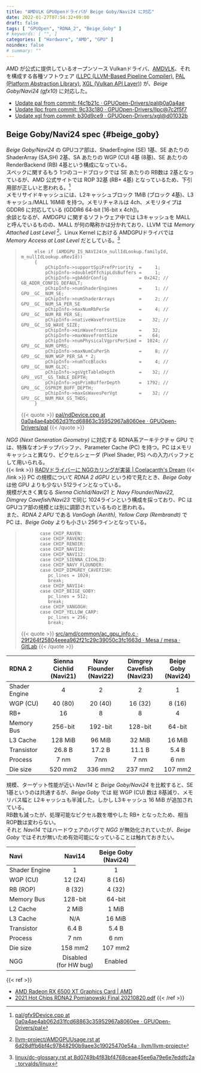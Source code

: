 ```yaml
---
title: "AMDVLK GPUOpenドライバが Beige Goby/Navi24 に対応"
date: 2022-01-27T07:54:32+09:00
draft: false
tags: [ "GPUOpen", "RDNA_2", "Beige_Goby" ]
# keywords: [ "", ]
categories: [ "Hardware", "AMD", "GPU" ]
noindex: false
# summary: ""
---
```


AMD が公式に提供しているオープンソース Vulkanドライバ、[AMDVLK](https://github.com/GPUOpen-Drivers/AMDVLK)、それを構成する各種ソフトウェア ([LLPC (LLVM-Based Pipeline Compiler)](https://github.com/GPUOpen-Drivers/llpc), [PAL (Platform Abstraction Library)](https://github.com/GPUOpen-Drivers/pal), [XGL (Vulkan API Layer)](https://github.com/GPUOpen-Drivers/xgl)) が、*Beige Goby/Navi24 (gfx10)* に対応した。  

 * [Update pal from commit: f4c1b21c · GPUOpen-Drivers/pal@0a0a4ae](https://github.com/GPUOpen-Drivers/pal/commit/0a0a4ae4ab062d31fcd68863c35952967a8060ee#diff-671366d7e4dc96c40f966d81a9dccc4812240e5452105162205974e3b310194b)
 * [Update llpc from commit: 9c33c180 · GPUOpen-Drivers/llpc@7c2f5f7](https://github.com/GPUOpen-Drivers/llpc/commit/7c2f5f7e28f62f82524baa6234d967eeef9e77a9)
 * [Update xgl from commit: b30d9ce9 · GPUOpen-Drivers/xgl@d01032b](https://github.com/GPUOpen-Drivers/xgl/commit/d01032b9f8f7f3b7ce54a3078e9aae149386b716)

## Beige Goby/Navi24 spec {#beige_goby}
*Beige Goby/Navi24* の GPUコア部は、ShaderEngine (SE) 1基、SE あたりの ShaderArray (SA,SH) 2基、SA あたりの WGP (CU) 4基 (8基)、SE あたりの RenderBackend (RB) 4基という構成になっている。  
スペックに関するもう 1つのコードブロックでは SE あたりの RB数は 2基となっているが、AMD 公式サイトでは ROP 32基 (RB+ 4基) となっているため、下引用部が正しいと思われる。[^wrong-spec-?]  
メモリサイドキャッシュには、L2キャッシュブロック 1MiB (ブロック 4基)、L3キャッシュ/MALL 16MiB を持つ。メモリチャネルは 4ch、メモリタイプは GDDR6 に対応している (GDDR6 64-bit [16-bit x 4ch])。  
余談となるが、AMDGPU に関するソフトウェア中では L3キャッシュを MALL と呼んでいるものの、MALL が何の略称かは分かれており、LLVM では *Memory Attached Last Level* [^llvm-mall]、Linux Kernel における AMDGPUドライバでは *Memory Access at Last Level* だとしている。[^amdgpu-mall]  

[^llvm-mall]: [llvm-project/AMDGPUUsage.rst at 6d28dffb6bf4c97848290b9aee3c19025470e54a · llvm/llvm-project](https://github.com/llvm/llvm-project/blob/6d28dffb6bf4c97848290b9aee3c19025470e54a/llvm/docs/AMDGPUUsage.rst#memory-model-gfx10)
[^amdgpu-mall]: [linux/dc-glossary.rst at 8d0749b4f83bf4768ceae45ee6a79e6e7eddfc2a · torvalds/linux](https://github.com/torvalds/linux/blob/8d0749b4f83bf4768ceae45ee6a79e6e7eddfc2a/Documentation/gpu/amdgpu/display/dc-glossary.rst)
[^wrong-spec-?]: [pal/gfx9Device.cpp at 0a0a4ae4ab062d31fcd68863c35952967a8060ee · GPUOpen-Drivers/pal](https://github.com/GPUOpen-Drivers/pal/blob/0a0a4ae4ab062d31fcd68863c35952967a8060ee/src/core/hw/gfxip/gfx9/gfx9Device.cpp#L5097-L5115)

 > 		    else if (AMDGPU_IS_NAVI24(m_nullIdLookup.familyId, m_nullIdLookup.eRevId))
 > 		    {
 > 		        pChipInfo->supportSpiPrefPriority  =     1;
 > 		        pChipInfo->doubleOffchipLdsBuffers =     1;
 > 		        pChipInfo->gbAddrConfig            = 0x242; // GB_ADDR_CONFIG_DEFAULT;
 > 		        pChipInfo->numShaderEngines        =     1; // GPU__GC__NUM_SE;
 > 		        pChipInfo->numShaderArrays         =     2; // GPU__GC__NUM_SA_PER_SE
 > 		        pChipInfo->maxNumRbPerSe           =     4; // GPU__GC__NUM_RB_PER_SE;
 > 		        pChipInfo->nativeWavefrontSize     =    32; // GPU__GC__SQ_WAVE_SIZE;
 > 		        pChipInfo->minWavefrontSize        =    32;
 > 		        pChipInfo->maxWavefrontSize        =    64;
 > 		        pChipInfo->numPhysicalVgprsPerSimd =  1024; // GPU__GC__NUM_GPRS;
 > 		        pChipInfo->maxNumCuPerSh           =     8; // GPU__GC__NUM_WGP_PER_SA * 2;
 > 		        pChipInfo->numTccBlocks            =     4; // GPU__GC__NUM_GL2C;
 > 		        pChipInfo->gsVgtTableDepth         =    32; // GPU__VGT__GS_TABLE_DEPTH;
 > 		        pChipInfo->gsPrimBufferDepth       =  1792; // GPU__GC__GSPRIM_BUFF_DEPTH;
 > 		        pChipInfo->maxGsWavesPerVgt        =    32; // GPU__GC__NUM_MAX_GS_THDS;
 > 		    }
 >
 > {{< quote >}} [pal/ndDevice.cpp at 0a0a4ae4ab062d31fcd68863c35952967a8060ee · GPUOpen-Drivers/pal](https://github.com/GPUOpen-Drivers/pal/blob/0a0a4ae4ab062d31fcd68863c35952967a8060ee/src/core/os/nullDevice/ndDevice.cpp#L1050-L1067) {{< /quote >}}

*NGG (Next Generation Geometry)* に対応する RDNA系アーキテクチャ GPU では、特殊なオンチップバッファ、Parameter Cache (PC) を持つ。PC はメモリキャッシュと異なり、ピクセルシェーダ (Pixel Shader, PS) への入力バッファとして用いられる。  
{{< link >}} [RADVドライバーに NGGカリングが実装 | Coelacanth's Dream](/posts/2021/07/26/radv-nggc/#pc) {{< /link >}}
PC の規模について *RDNA 2 dGPU* という枠で見たとき、*Beige Goby* は他 GPU よりも少ない 512ラインとなっている。  
規模が大きく異なる *Sienna Cichlid/Navi21* と *Navy Flounder/Navi22, Dimgrey Cavefish/Navi23* で同じ 1024ラインという構成を採っており、PC は GPUコア部の規模とは別に調節されているものと思われる。  
また、*RDNA 2 APU* である *VanGogh (Aerith), Yellow Carp (Rembrandt)* で PC は、*Beige Goby* よりも小さい 256ラインとなっている。  

 > 		      case CHIP_RAVEN:
 > 		      case CHIP_RAVEN2:
 > 		      case CHIP_RENOIR:
 > 		      case CHIP_NAVI10:
 > 		      case CHIP_NAVI12:
 > 		      case CHIP_SIENNA_CICHLID:
 > 		      case CHIP_NAVY_FLOUNDER:
 > 		      case CHIP_DIMGREY_CAVEFISH:
 > 		         pc_lines = 1024;
 > 		         break;
 > 		      case CHIP_NAVI14:
 > 		      case CHIP_BEIGE_GOBY:
 > 		         pc_lines = 512;
 > 		         break;
 > 		      case CHIP_VANGOGH:
 > 		      case CHIP_YELLOW_CARP:
 > 		         pc_lines = 256;
 > 		         break;
 >
 > {{< quote >}} [src/amd/common/ac_gpu_info.c · 29f264f25804eeea962f21c29c39050c3fc1663d · Mesa / mesa · GitLab](https://gitlab.freedesktop.org/mesa/mesa/-/blob/29f264f25804eeea962f21c29c39050c3fc1663d/src/amd/common/ac_gpu_info.c#L1022-1039) {{< /quote >}}

| RDNA 2 | Sienna Cichlid<br>(Navi21) | Navy Flounder<br>(Navi22) | Dimgrey Cavefish<br>(Navi23) | Beige Goby<br>(Navi24) |
| :-- | :--: | :--: | :--: | :--: |
| Shader Engine | 4 | 2 | 2 | 1 |
| WGP (CU) | 40 (80) | 20 (40) | 16 (32) | 8 (16) |
| RB+ | 16 | 8 | 8 | 4 |
| Memory Bus | 256-bit | 192-bit | 128-bit | 64-bit |
| L3 Cache | 128 MiB | 96 MiB | 32 MiB | 16 MiB |
| Transistor | 26.8 B | 17.2 B | 11.1 B | 5.4 B |
| Process | 7 nm | 7nm | 7 nm | 6 nm |
| Die size | 520 mm2 | 336 mm2 | 237 mm2 | 107 mm2 |

規模、ターゲット性能が近い *Navi14* と *Beige Goby/Navi24* を比較すると、SE 1基というのは共通するが、*Beige Goby* では 総 WGP (CU) 数は 8基減り、メモリバス幅と L2キャッシュも半減した。しかし L3キャッシュ 16 MiB が追加されている。  
RB数も減ったが、処理可能なピクセル数を増やした RB+ となったため、相当 ROP数は変わらない。  
それと *Navi14* ではハードウェアのバグで *NGG* が無効化されていたが、*Beige Goby* ではそれが無いため有効可能になっていることは触れておきたい。  

| Navi | Navi14 |  Beige Goby<br>(Navi24) |
| :-- | :--: | :--: |
| Shader Engine | 1 | 1 |
| WGP (CU) | 12 (24) | 8 (16) |
| RB (ROP) | 8 (32) | 4 (32) |
| Memory Bus | 128-bit | 64-bit |
| L2 Cache | 2 MiB | 1 MiB |
| L3 Cache | N/A | 16 MiB |
| Transistor | 6.4 B | 5.4 B |
| Process | 7 nm | 6 nm |
| Die size | 158 mm2 | 107 mm2 |
| NGG | Disabled<br>(for HW bug) | Enabled |

{{< ref >}}
 * [AMD Radeon RX 6500 XT Graphics Card | AMD](https://www.amd.com/en/products/graphics/amd-radeon-rx-6500-xt#product-specs)
 * [2021 Hot Chips RDNA2 Pomianowski Final 20210820.pdf](https://hc33.hotchips.org/assets/program/conference/day2/2021%20Hot%20Chips%20RDNA2%20Pomianowski%20Final%2020210820.pdf)
{{< /ref >}}
